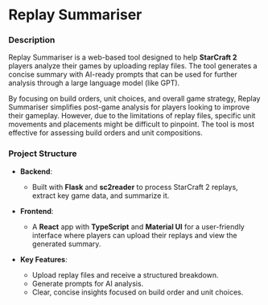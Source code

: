 # **Replay Summariser**

### **Description**

Replay Summariser is a web-based tool designed to help **StarCraft 2** players analyze their games by uploading replay files. The tool generates a concise summary with AI-ready prompts that can be used for further analysis through a large language model (like GPT). 

By focusing on build orders, unit choices, and overall game strategy, Replay Summariser simplifies post-game analysis for players looking to improve their gameplay. However, due to the limitations of replay files, specific unit movements and placements might be difficult to pinpoint. The tool is most effective for assessing build orders and unit compositions.

### **Project Structure**

- **Backend**: 
  - Built with **Flask** and **sc2reader** to process StarCraft 2 replays, extract key game data, and summarize it.
  
- **Frontend**: 
  - A **React** app with **TypeScript** and **Material UI** for a user-friendly interface where players can upload their replays and view the generated summary.
  
- **Key Features**:
  - Upload replay files and receive a structured breakdown.
  - Generate prompts for AI analysis.
  - Clear, concise insights focused on build order and unit choices.
